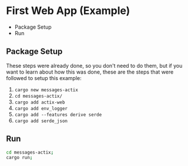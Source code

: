 # First Web App (Example)

<!-- MarkdownTOC -->

- Package Setup
- Run

<!-- /MarkdownTOC -->

## Package Setup

These steps were already done, so you don't need to do them, but if you want to learn about how this was done, these are the steps that were followed to setup this example:

1. `cargo new messages-actix`
1. `cd messages-actix/`
1. `cargo add actix-web`
1. `cargo add env_logger`
1. `cargo add --features derive serde`
1. `cargo add serde_json`

## Run

```bash
cd messages-actix;
cargo run;
```
